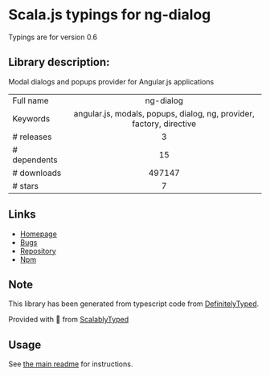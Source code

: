 
# Scala.js typings for ng-dialog

Typings are for version 0.6

## Library description:
Modal dialogs and popups provider for Angular.js applications

|                    |                 |
| ------------------ | :-------------: |
| Full name          | ng-dialog |
| Keywords           | angular.js, modals, popups, dialog, ng, provider, factory, directive |
| # releases         | 3 |
| # dependents       | 15 |
| # downloads        | 497147 |
| # stars            | 7 |

## Links
- [Homepage](https://github.com/likeastore/ngDialog)
- [Bugs](https://github.com/likeastore/ngDialog/issues)
- [Repository](https://github.com/likeastore/ngDialog)
- [Npm](https://www.npmjs.com/package/ng-dialog)
    


## Note
This library has been generated from typescript code from [DefinitelyTyped](https://definitelytyped.org).

Provided with :purple_heart: from [ScalablyTyped](https://github.com/oyvindberg/ScalablyTyped)

## Usage
See [the main readme](../../readme.md) for instructions.


